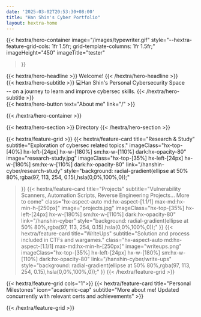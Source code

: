 ```yaml
---
date: '2025-03-02T20:53:30+08:00'
title: "Han Shin's Cyber Portfolio"
layout: hextra-home
---
```


{{< hextra/hero-container
    image="/images/typewriter.gif"
    style="--hextra-feature-grid-cols: 1fr 1.5fr; grid-template-columns: 1fr 1.5fr;"
    imageHeight="450"
    imageTitle="tester"
>}}

<div class="hx-mt-12 hx-mb-6">
{{< hextra/hero-headline >}}
  Welcome!
{{< /hextra/hero-headline >}}
</div>

<div class="hx-mb-12">
{{< hextra/hero-subtitle >}}
  💻Han Shin's Personal Cybersecurity Space&nbsp;<br class="sm:hx-block hx-hidden" /> -- on a journey to learn and improve cybersec skills.
{{< /hextra/hero-subtitle >}}
</div>

<div class="hx-mb-6">
{{< hextra/hero-button text="About me" link="/" >}}
</div>

{{< /hextra/hero-container >}}

<div class="hx-mt-16 hx-mb-4">
{{< hextra/hero-section >}}
  Directory
{{< /hextra/hero-section >}}
</div>

{{< hextra/feature-grid >}}
  {{< hextra/feature-card
    title="Research & Study"
    subtitle="Exploration of cybersec related topics."
    imageClass="hx-top-[40%] hx-left-[24px] hx-w-[180%] sm:hx-w-[110%] dark:hx-opacity-80"
    image="research-study.jpg"
    imageClass="hx-top-[35%] hx-left-[24px] hx-w-[180%] sm:hx-w-[110%] dark:hx-opacity-80"
    link="/hanshin-cyber/research-study"
    style="background: radial-gradient(ellipse at 50% 80%,rgba(97, 113, 254, 0.15),hsla(0,0%,100%,0));"
  >}}
  {{< hextra/feature-card
    title="Projects"
    subtitle="Vulnerability Scanners, Automation Scripts, Reverse Engineering Projects... More to come"
    class="hx-aspect-auto md:hx-aspect-[1.1/1] max-md:hx-min-h-[250px]"
    image="projects.jpg"
    imageClass="hx-top-[35%] hx-left-[24px] hx-w-[180%] sm:hx-w-[110%] dark:hx-opacity-80"
    link="/hanshin-cyber"
    style="background: radial-gradient(ellipse at 50% 80%,rgba(97, 113, 254, 0.15),hsla(0,0%,100%,0));"
  >}}
  {{< hextra/feature-card
    title="WriteUps"
    subtitle="Solution and process included in CTFs and wargames."
    class="hx-aspect-auto md:hx-aspect-[1.1/1] max-md:hx-min-h-[250px]"
    image="writeups.png"
    imageClass="hx-top-[35%] hx-left-[24px] hx-w-[180%] sm:hx-w-[110%] dark:hx-opacity-80"
    link="/hanshin-cyber/write-ups"
    style="background: radial-gradient(ellipse at 50% 80%,rgba(97, 113, 254, 0.15),hsla(0,0%,100%,0));"
  >}}
{{< /hextra/feature-grid >}}

<div class="hx-mt-6"></div>
{{< hextra/feature-grid cols="1">}}
{{< hextra/feature-card
    title="Personal Milestones"
    icon="academic-cap"
    subtitle="More about me! Updated concurrently with relevant certs and achievements"
  >}}

{{< /hextra/feature-grid >}}